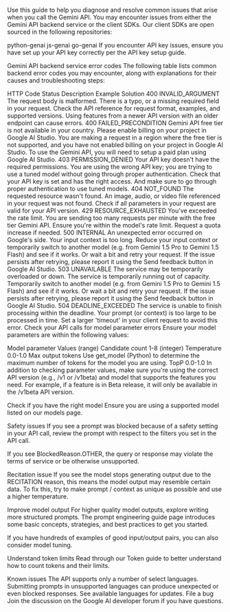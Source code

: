 Use this guide to help you diagnose and resolve common issues that arise when you call the Gemini API. You may encounter issues from either the Gemini API backend service or the client SDKs. Our client SDKs are open sourced in the following repositories:

python-genai
js-genai
go-genai
If you encounter API key issues, ensure you have set up your API key correctly per the API key setup guide.

Gemini API backend service error codes
The following table lists common backend error codes you may encounter, along with explanations for their causes and troubleshooting steps:

HTTP Code	Status	Description	Example	Solution
400	INVALID_ARGUMENT	The request body is malformed.	There is a typo, or a missing required field in your request.	Check the API reference for request format, examples, and supported versions. Using features from a newer API version with an older endpoint can cause errors.
400	FAILED_PRECONDITION	Gemini API free tier is not available in your country. Please enable billing on your project in Google AI Studio.	You are making a request in a region where the free tier is not supported, and you have not enabled billing on your project in Google AI Studio.	To use the Gemini API, you will need to setup a paid plan using Google AI Studio.
403	PERMISSION_DENIED	Your API key doesn't have the required permissions.	You are using the wrong API key; you are trying to use a tuned model without going through proper authentication.	Check that your API key is set and has the right access. And make sure to go through proper authentication to use tuned models.
404	NOT_FOUND	The requested resource wasn't found.	An image, audio, or video file referenced in your request was not found.	Check if all parameters in your request are valid for your API version.
429	RESOURCE_EXHAUSTED	You've exceeded the rate limit.	You are sending too many requests per minute with the free tier Gemini API.	Ensure you're within the model's rate limit. Request a quota increase if needed.
500	INTERNAL	An unexpected error occurred on Google's side.	Your input context is too long.	Reduce your input context or temporarily switch to another model (e.g. from Gemini 1.5 Pro to Gemini 1.5 Flash) and see if it works. Or wait a bit and retry your request. If the issue persists after retrying, please report it using the Send feedback button in Google AI Studio.
503	UNAVAILABLE	The service may be temporarily overloaded or down.	The service is temporarily running out of capacity.	Temporarily switch to another model (e.g. from Gemini 1.5 Pro to Gemini 1.5 Flash) and see if it works. Or wait a bit and retry your request. If the issue persists after retrying, please report it using the Send feedback button in Google AI Studio.
504	DEADLINE_EXCEEDED	The service is unable to finish processing within the deadline.	Your prompt (or context) is too large to be processed in time.	Set a larger 'timeout' in your client request to avoid this error.
Check your API calls for model parameter errors
Ensure your model parameters are within the following values:

Model parameter	Values (range)
Candidate count	1-8 (integer)
Temperature	0.0-1.0
Max output tokens	Use get_model (Python) to determine the maximum number of tokens for the model you are using.
TopP	0.0-1.0
In addition to checking parameter values, make sure you're using the correct API version (e.g., /v1 or /v1beta) and model that supports the features you need. For example, if a feature is in Beta release, it will only be available in the /v1beta API version.

Check if you have the right model
Ensure you are using a supported model listed on our models page.

Safety issues
If you see a prompt was blocked because of a safety setting in your API call, review the prompt with respect to the filters you set in the API call.

If you see BlockedReason.OTHER, the query or response may violate the terms of service or be otherwise unsupported.

Recitation issue
If you see the model stops generating output due to the RECITATION reason, this means the model output may resemble certain data. To fix this, try to make prompt / context as unique as possible and use a higher temperature.

Improve model output
For higher quality model outputs, explore writing more structured prompts. The prompt engineering guide page introduces some basic concepts, strategies, and best practices to get you started.

If you have hundreds of examples of good input/output pairs, you can also consider model tuning.

Understand token limits
Read through our Token guide to better understand how to count tokens and their limits.

Known issues
The API supports only a number of select languages. Submitting prompts in unsupported languages can produce unexpected or even blocked responses. See available languages for updates.
File a bug
Join the discussion on the Google AI developer forum if you have questions.